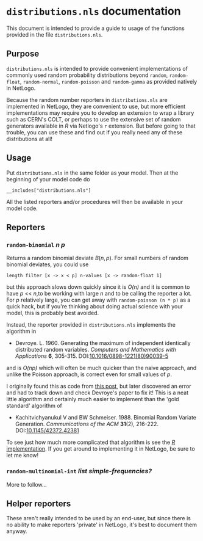 # `distributions.nls` documentation
This document is intended to provide a guide to usage of the functions provided in the file `distributions.nls`.

## Purpose
`distributions.nls` is intended to provide convenient implementations of commonly used random probability distributions beyond `random`, `random-float`, `random-normal`, `random-poisson` and `random-gamma` as provided natively in NetLogo.

Because the random number reporters in `distributions.nls` are implemented in NetLogo, they are convenient to use, but more efficient implementations may require you to develop an extension to wrap a library such as CERN's COLT, or perhaps to use the extensive set of random generators available in _R_ via Netlogo's `r` extension. But before going to that trouble, you can use these and find out if you really need any of these distributions at all!

## Usage
Put `distributions.nls` in the same folder as your model. Then at the beginning of your model code do

    __includes["distributions.nls"]

All the listed reporters and/or procedures will then be available in your model code.

## Reporters
### `random-binomial` _n_ _p_
Returns a random binomial deviate $B(n, p)$. For small numbers of random binomial deviates, you could use

    length filter [x -> x < p] n-values [x -> random-float 1]

but this approach slows down quickly since it is _O(n)_ and it is common to have _p_ << _n_,to be working with large _n_ and to be calling the reporter a lot. For _p_ relatively large, you can get away with `random-poisson (n * p)` as a quick hack, but if you're thinking about doing actual science with your model, this is probably best avoided.  

Instead, the reporter provided in `distributions.nls` implements the algorithm in

+ Devroye. L. 1960. Generating the maximum of independent identically
distributed random variables. _Computers and Mathematics with
Applications_ **6**, 305-315. DOI:[10.1016/0898-1221(80)90039-5](https://dx.doi.org/10.1016/0898-1221(80)90039-5)

and is _O(np)_ which will often be much quicker than the naive approach, and unlike the Poisson approach, is correct even for small values of _p_.

I originally found this as code from [this post](
https://stackoverflow.com/questions/23561551/a-efficient-binomial-random-number-generator-code-in-java#23574723), but later discovered an error and had to track down and check Devroye's paper to fix it! This is a neat little algorithm and certainly much easier to implement than the 'gold standard' algorithm of  

+ Kachitvichyanukul V and BW Schmeiser. 1988. Binomial Random Variate Generation. _Communications of the ACM_ **31**(2), 216-222. DOI:[10.1145/42372.42381](https://doi.org/10.1145/42372.42381)

To see just how much more complicated that algorithm is see the [_R_ implementation](https://github.com/SurajGupta/r-source/blob/master/src/nmath/rbinom.c). If you get around to implementing it in NetLogo, be sure to let me know!

### `random-multinomial-int` _list_ _simple-frequencies?_
More to follow...

## Helper reporters
These aren't really intended to be used by an end-user, but since there is no ability to make reporters 'private' in NetLogo, it's best to document them anyway.
